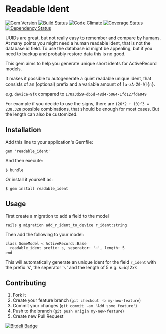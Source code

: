 # Readable Ident

[![Gem Version](https://badge.fury.io/rb/readable_ident.png)](http://badge.fury.io/rb/readable_ident)
[![Build Status](https://travis-ci.org/mschewe/readable_ident.png?branch=master)](https://travis-ci.org/mschewe/readable_ident) 
[![Code Climate](https://codeclimate.com/github/mschewe/readable_ident.png)](https://codeclimate.com/github/mschewe/readable_ident)
[![Coverage Status](https://coveralls.io/repos/mschewe/readable_ident/badge.png)](https://coveralls.io/r/mschewe/readable_ident)
[![Dependency Status](https://gemnasium.com/mschewe/readable_ident.png)](https://gemnasium.com/mschewe/readable_ident)


UUIDs are great, but not really easy to remember and compare by humans.
At many points you might need a human readable ident, that is not the database id field.
To use the database id might be appealing, but if you need to backup and probably restore data this is no good.

This gem aims to help you generate unique short idents for ActiveRecord models.

It makes it possible to autogenerate a quiet readable unique ident, that consists of an (optional) prefix and a variable amount of ```[a-zA-Z0-9]{n}```.

e.g. ```device-9fX``` compared to ```170a3d59-db5d-48d4-b064-1fd127fde049```

For example if you decide to use the signs, there are ```(26*2 + 10)^3 = 238.328``` possible combinations, that should be enough for most cases. But the length can also be customized.


## Installation

Add this line to your application's Gemfile:

    gem 'readable_ident'

And then execute:

    $ bundle

Or install it yourself as:

    $ gem install readable_ident

## Usage

First create a migration to add a field to the model

```rails g migration add_r_ident_to_device r_ident:string```

Then add the following to your model:

```
class SomeModel < ActiveRecord::Base
  readable_ident prefix: s, seperator: '~', length: 5
end
```

This will automatically generate an unique ident for the field ```r_ident``` with the prefix 's', the seperator '~' and the length of 5 e.g. s~iq12xk

## Contributing

1. Fork it
2. Create your feature branch (`git checkout -b my-new-feature`)
3. Commit your changes (`git commit -am 'Add some feature'`)
4. Push to the branch (`git push origin my-new-feature`)
5. Create new Pull Request


[![Bitdeli Badge](https://d2weczhvl823v0.cloudfront.net/mschewe/readable_ident/trend.png)](https://bitdeli.com/free "Bitdeli Badge")

